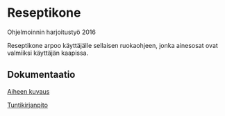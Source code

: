 # Reseptikone
Ohjelmoinnin harjoitustyö 2016

Reseptikone arpoo käyttäjälle sellaisen ruokaohjeen, jonka ainesosat ovat valmiiksi käyttäjän kaapissa.

## Dokumentaatio

[Aiheen kuvaus](dokumentointi/aiheenKuvausJaRakenne.md)

[Tuntikirjanpito](dokumentointi/tuntikirjanpito.md)
